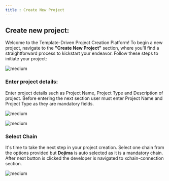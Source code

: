 ```yaml
---
title : Create New Project 
---
```


## Create new project:

Welcome to the Template-Driven Project Creation Platform! To begin a new project, navigate to the **"Create New Project"** section, where you'll find a straightforward process to kickstart your endeavor. Follow these steps to initiate your project:

![medium](https://storage.googleapis.com/dojima_docs/developer-dashboard/create_new.png)

### Enter project details:

Enter project details such as Project Name, Project Type and Description of project. Before entering the next section user must enter Project Name and Project Type as they are mandatory fields.

![medium](https://storage.googleapis.com/dojima_docs/developer-dashboard/enter_proj_details.png)

![medium](https://storage.googleapis.com/dojima_docs/developer-dashboard/entered_proj_details.png)

### Select Chain

It's time to take the next step in your project creation. Select one chain from the options provided but **Dojima** is auto selected as it is a mandatory chain. After next button is clicked the developer is navigated to xchain-connection section.

![medium](https://storage.googleapis.com/dojima_docs/developer-dashboard/select_chain.png)